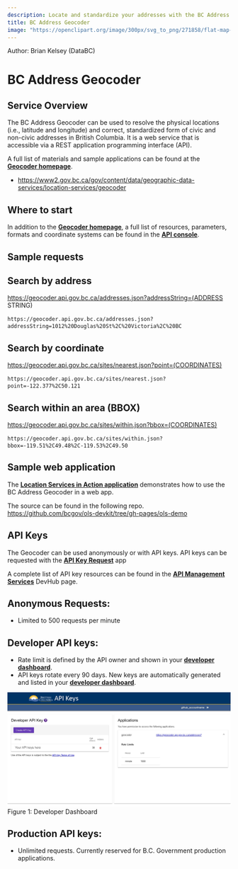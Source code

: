 ```yaml
---
description: Locate and standardize your addresses with the BC Address Geocoder.
title: BC Address Geocoder
image: "https://openclipart.org/image/300px/svg_to_png/271858/flat-map-gray.png"
---
```

Author: Brian Kelsey (DataBC)

# BC Address Geocoder

## Service Overview
The BC Address Geocoder can be used to resolve the physical locations (i.e., latitude and longitude) and correct, standardized form of civic and non-civic addresses in British Columbia.  It is a web service that is accessible via a REST application programming interface (API).

A full list of materials and sample applications can be found at the **[Geocoder homepage](https://www2.gov.bc.ca/gov/content/data/geographic-data-services/location-services/geocoder)**.
* https://www2.gov.bc.ca/gov/content/data/geographic-data-services/location-services/geocoder

## Where to start
In addition to the **[Geocoder homepage](https://www2.gov.bc.ca/gov/content/data/geographic-data-services/location-services/geocoder)**, a full list of resources, parameters, formats and coordinate systems can be found in the **[API console](https://catalogue.data.gov.bc.ca/dataset/physical-address-geocoding-web-service/resource/40d6411e-ab98-4df9-a24e-67f81c45f6fa/view/1d3c42fc-53dc-4aab-ae3b-f4d056cb00e0)**. 


## Sample requests

## Search by address

https://geocoder.api.gov.bc.ca/addresses.json?addressString=(ADDRESS STRING)
```console
https://geocoder.api.gov.bc.ca/addresses.json?addressString=1012%20Douglas%20St%2C%20Victoria%2C%20BC
```

## Search by coordinate
https://geocoder.api.gov.bc.ca/sites/nearest.json?point=(COORDINATES)
```console
https://geocoder.api.gov.bc.ca/sites/nearest.json?point=-122.377%2C50.121
```

## Search within an area (BBOX)
https://geocoder.api.gov.bc.ca/sites/within.json?bbox=(COORDINATES)
```console
https://geocoder.api.gov.bc.ca/sites/within.json?bbox=-119.51%2C49.48%2C-119.53%2C49.50
```

## Sample web application

The **[Location Services in Action application](https://ols-demo.apps.gov.bc.ca/index.html)** demonstrates how to use the BC Address Geocoder in a web app.

The source can be found in the following repo.
https://github.com/bcgov/ols-devkit/tree/gh-pages/ols-demo


## API Keys

The Geocoder can be used anonymously or with API keys.
API keys can be requested with the **[API Key Request](http://kq.apps.gov.bc.ca)** app

A complete list of API key resources can be found in the **[API Management Services](https://developer.gov.bc.ca/openshift-wiki/Z1yJPxt)** DevHub page.

## Anonymous Requests:
*  Limited to 500 requests per minute

## Developer API keys:
*  Rate limit is defined by the API owner and shown in your **[developer dashboard](https://gwa.apps.gov.bc.ca/)**.
*  API keys rotate every 90 days. New keys are automatically generated and listed in your **[developer dashboard](https://gwa.apps.gov.bc.ca/)**.

![Developer Dashboard](https://raw.githubusercontent.com/bcgov/gwa/master/img/Enable_API_Keys.JPG)
Figure 1: Developer Dashboard

## Production API keys:
*  Unlimited requests. Currently reserved for B.C. Government production applications.  
